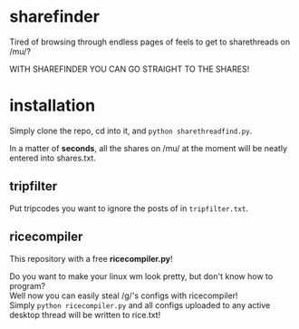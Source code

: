 sharefinder
===========

Tired of browsing through endless pages of feels to get to sharethreads on /mu/?

WITH SHAREFINDER YOU CAN GO STRAIGHT TO THE SHARES!

installation
============  
Simply clone the repo, cd into it, and `python sharethreadfind.py`.  

In a matter of **seconds**, all the shares on /mu/ at the moment will be neatly entered into shares.txt.

tripfilter
----------

Put tripcodes you want to ignore the posts of in `tripfilter.txt`.

ricecompiler
------------

This repository with a free **ricecompiler.py**!

Do you want to make your linux wm look pretty, but don't know how to program?  
Well now you can easily steal /g/'s configs with ricecompiler!  
Simply `python ricecompiler.py` and all configs uploaded to any active desktop thread will be written to rice.txt!

